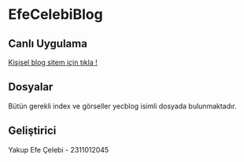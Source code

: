 # EfeCelebiBlog

## Canlı Uygulama

[Kişisel blog sitem için tıkla !](https://yakupefecelebi.vercel.app/)

## Dosyalar

Bütün gerekli index ve görseller yecblog isimli dosyada bulunmaktadır.

## Geliştirici

Yakup Efe Çelebi - 2311012045
